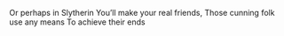 Or perhaps in Slytherin
You’ll make your real friends,
Those cunning folk use any means
To achieve their ends
